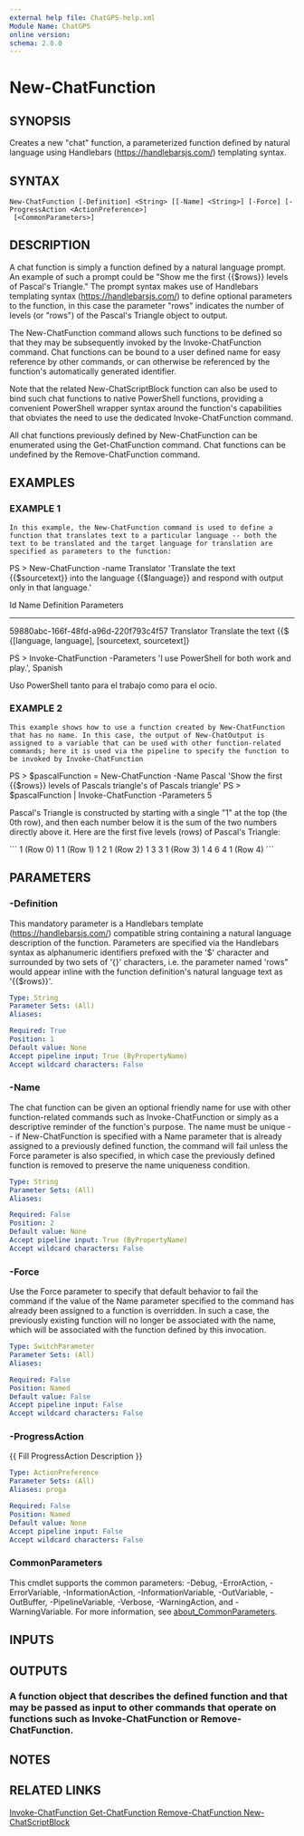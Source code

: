 ```yaml
---
external help file: ChatGPS-help.xml
Module Name: ChatGPS
online version:
schema: 2.0.0
---
```


# New-ChatFunction

## SYNOPSIS
Creates a new "chat" function, a parameterized function defined by natural language using Handlebars (https://handlebarsjs.com/) templating syntax.

## SYNTAX

```
New-ChatFunction [-Definition] <String> [[-Name] <String>] [-Force] [-ProgressAction <ActionPreference>]
 [<CommonParameters>]
```

## DESCRIPTION
A chat function is simply a function defined by a natural language prompt.
An example of such a prompt could be "Show me the first {{$rows}} levels of Pascal's Triangle." The prompt syntax makes use of Handlebars templating syntax (https://handlebarsjs.com/) to define optional parameters to the function, in this case the parameter "rows" indicates the number of levels (or "rows") of the Pascal's Triangle object to output.

The New-ChatFunction command allows such functions to be defined so that they may be subsequently invoked by the Invoke-ChatFunction command.
Chat functions can be bound to a user defined name for easy reference by other commands, or can otherwise be referenced by the function's automatically generated identifier.

Note that the related New-ChatScriptBlock function can also be used to bind such chat functions to native PowerShell functions, providing a convenient PowerShell wrapper syntax around the function's capabilities that obviates the need to use the dedicated Invoke-ChatFunction command.

All chat functions previously defined by New-ChatFunction can be enumerated using the Get-ChatFunction command.
Chat functions can be undefined by the Remove-ChatFunction command.

## EXAMPLES

### EXAMPLE 1
```
In this example, the New-ChatFunction command is used to define a function that translates text to a particular language -- both the text to be translated and the target language for translation are specified as parameters to the function:
```

PS \> New-ChatFunction -name Translator 'Translate the text {{$sourcetext}} into the language {{$language}} and respond with output only in that language.'

Id                                   Name       Definition             Parameters
--                                   ----       ----------
59880abc-166f-48fd-a96d-220f793c4f57 Translator Translate the text {{$ {\[language, language\], \[sourcetext, sourcetext\]}

PS \> Invoke-ChatFunction -Parameters 'I use PowerShell for both work and play.', Spanish

Uso PowerShell tanto para el trabajo como para el ocio.

### EXAMPLE 2
```
This example shows how to use a function created by New-ChatFunction that has no name. In this case, the output of New-ChatOutput is assigned to a variable that can be used with other function-related commands; here it is used via the pipeline to specify the function to be invoked by Invoke-ChatFunction
```

PS \> $pascalFunction = New-ChatFunction -Name Pascal 'Show the first {{$rows}} levels of Pascals triangle's of Pascals triangle'
PS \> $pascalFunction | Invoke-ChatFunction -Parameters 5

Pascal's Triangle is constructed by starting with a single "1" at the top (the 0th row), and then each number below it is the sum of the two numbers directly above it.
Here are the first five levels (rows) of Pascal's Triangle:

\`\`\`
       1       (Row 0)
      1 1      (Row 1)
     1 2 1     (Row 2)
    1 3 3 1    (Row 3)
   1 4 6 4 1   (Row 4)
\`\`\`

## PARAMETERS

### -Definition
This mandatory parameter is a Handlebars template (https://handlebarsjs.com/) compatible string containing a natural language description of the function.
Parameters are specified via the Handlebars syntax as alphanumeric identifiers prefixed with the '$' character and surrounded by two sets of '{}' characters, i.e.
the parameter named 'rows" would appear inline with the function definition's natural language text as '{{$rows}}'.

```yaml
Type: String
Parameter Sets: (All)
Aliases:

Required: True
Position: 1
Default value: None
Accept pipeline input: True (ByPropertyName)
Accept wildcard characters: False
```

### -Name
The chat function can be given an optional friendly name for use with other function-related commands such as Invoke-ChatFunction or simply as a descriptive reminder of the function's purpose.
The name must be unique -- if New-ChatFunction is specified with a Name parameter that is already assigned to a previously defined function, the command will fail unless the Force parameter is also specified, in which case the previously defined function is removed to preserve the name uniqueness condition.

```yaml
Type: String
Parameter Sets: (All)
Aliases:

Required: False
Position: 2
Default value: None
Accept pipeline input: True (ByPropertyName)
Accept wildcard characters: False
```

### -Force
Use the Force parameter to specify that default behavior to fail the command if the value of the Name parameter specified to the command has already been assigned to a function is overridden.
In such a case, the previously existing function will no longer be associated with the name, which will be associated with the function defined by this invocation.

```yaml
Type: SwitchParameter
Parameter Sets: (All)
Aliases:

Required: False
Position: Named
Default value: False
Accept pipeline input: False
Accept wildcard characters: False
```

### -ProgressAction
{{ Fill ProgressAction Description }}

```yaml
Type: ActionPreference
Parameter Sets: (All)
Aliases: proga

Required: False
Position: Named
Default value: None
Accept pipeline input: False
Accept wildcard characters: False
```

### CommonParameters
This cmdlet supports the common parameters: -Debug, -ErrorAction, -ErrorVariable, -InformationAction, -InformationVariable, -OutVariable, -OutBuffer, -PipelineVariable, -Verbose, -WarningAction, and -WarningVariable. For more information, see [about_CommonParameters](http://go.microsoft.com/fwlink/?LinkID=113216).

## INPUTS

## OUTPUTS

### A function object that describes the defined function and that may be passed as input to other commands that operate on functions such as Invoke-ChatFunction or Remove-ChatFunction.
## NOTES

## RELATED LINKS

[Invoke-ChatFunction
Get-ChatFunction
Remove-ChatFunction
New-ChatScriptBlock]()

